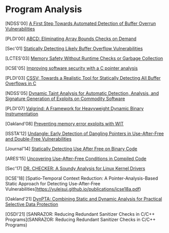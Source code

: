 # Program Analysis

[NDSS'00] [A First Step Towards Automated Detection of Buffer Overrun
Vulnerabilities](https://people.eecs.berkeley.edu/~daw/papers/overruns-ndss00.pdf)

[PLDI'00] [ABCD: Eliminating Array Bounds Checks on
Demand](http://citeseerx.ist.psu.edu/viewdoc/download?doi=10.1.1.33.6386&rep=rep1&type=pdf)

[Sec'01] [Statically Detecting Likely Buffer Overflow
Vulnerabilities](http://lclint.cs.virginia.edu/usenix01.pdf)

[LCTES'03] [Memory Safety Without Runtime Checks or Garbage
Collection](https://argp.github.io/public/a8f45baeab77e1bf41d30dce444523b3.pdf)

[ICSE'05] [Improving software security with a C pointer
analysis](https://suif.stanford.edu/papers/icse05.pdf)

[PLDI'03] [CSSV: Towards a Realistic Tool for Statically Detecting All
Buffer Overflows in C](https://dl.acm.org/doi/abs/10.1145/781131.781149)

[NDSS'05] [Dynamic Taint Analysis for Automatic Detection, Analysis, and
Signature Generation of Exploits on Commodity Software](http://www.valgrind.org/docs/newsome2005.pdf)

[PLDI'07] [Valgrind: A Framework for Heavyweight Dynamic Binary
Instrumentation](http://valgrind.org/docs/valgrind2007.pdf)

[Oakland'08] [Preventing memory error exploits with
WIT](https://www.doc.ic.ac.uk/~cristic/papers/wit-sp-ieee-08.pdf)

[ISSTA'12] [Undangle: Early Detection of Dangling Pointers in Use-After-Free
and Double-Free Vulnerabilities](https://www.microsoft.com/en-us/research/wp-content/uploads/2016/07/Undangle.pdf)

[Journal'14] [Statically Detecting Use After Free on Binary
Code](http://binsec.gforge.inria.fr/pdf/detection-use-after-free-GREHACK13.pdf)

[ARES'15] [Uncovering Use-After-Free Conditions in Compiled
Code](https://www.cise.ufl.edu/~traynor/papers/uaf15.pdf)

[Sec'17] [DR. CHECKER: A Soundy Analysis for Linux Kernel
Drivers](https://www.usenix.org/system/files/conference/usenixsecurity17/sec17-machiry.pdf)

[ICSE'18] [Spatio-Temporal Context Reduction: A Pointer-Analysis-Based
Static Approach for Detecting Use-After-Free Vulnerabilities]https://yuleisui.github.io/publications/icse18a.pdf)

[Oakland'21] [DynPTA: Combining Static and Dynamic Analysis for Practical
Selective Data Protection](https://www3.cs.stonybrook.edu/~mikepo/papers/dynpta.sp21.pdf)

[OSDI'21] [SANRAZOR: Reducing Redundant Sanitizer Checks in C/C++
Programs](SANRAZOR: Reducing Redundant Sanitizer Checks in C/C++ Programs)
